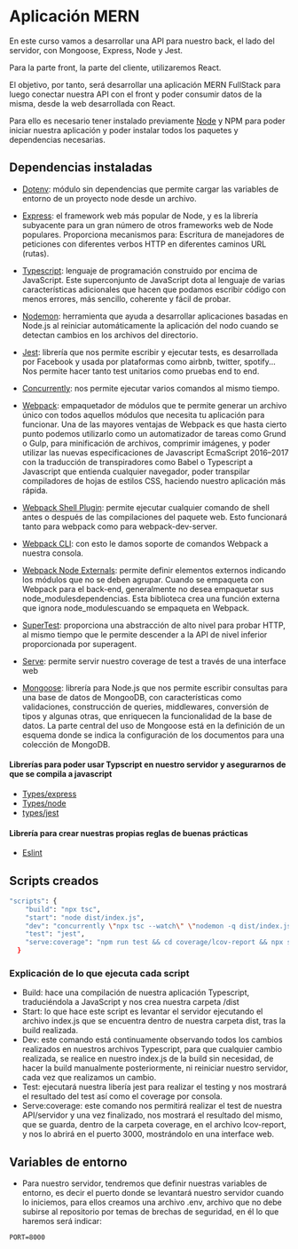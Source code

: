 # Aplicación MERN

En este curso vamos a desarrollar una API para nuestro back, el lado del servidor, con Mongoose, Express, Node y Jest.

Para la parte front, la parte del cliente, utilizaremos React.

El objetivo, por tanto, será desarrollar una aplicación MERN FullStack para luego conectar nuestra API con el front y poder consumir datos de la misma, desde la web desarrollada con React.

Para ello es necesario tener instalado previamente [Node](https://nodejs.org/es/) y NPM para poder iniciar nuestra aplicación y poder instalar todos los paquetes y dependencias necesarias.

## Dependencias instaladas

- [Dotenv](https://www.npmjs.com/package/dotenv):
    módulo sin dependencias que permite cargar las variables de entorno de un proyecto node desde un archivo.

- [Express](https://www.npmjs.com/package/express):
    el framework web más popular de Node, y es la librería subyacente para un gran número de otros frameworks web de Node populares. Proporciona mecanismos para: Escritura de manejadores de peticiones con diferentes verbos HTTP en diferentes caminos URL (rutas).

- [Typescript](https://www.npmjs.com/package/typescript):
    lenguaje de programación construido por encima de JavaScript. Este superconjunto de JavaScript dota al lenguaje de varias características adicionales que hacen que podamos escribir código con menos errores, más sencillo, coherente y fácil de probar.

- [Nodemon](https://www.npmjs.com/package/nodemon):
    herramienta que ayuda a desarrollar aplicaciones basadas en Node.js al reiniciar automáticamente la aplicación del nodo cuando se detectan cambios en los archivos del directorio.

- [Jest](https://www.npmjs.com/package/jest):
    librería que nos permite escribir y ejecutar tests, es desarrollada por Facebook y usada por plataformas como airbnb, twitter, spotify... Nos permite hacer tanto test unitarios como pruebas end to end.

- [Concurrently](https://www.npmjs.com/package/concurrently):
    nos permite ejecutar varios comandos al mismo tiempo.

- [Webpack](https://www.npmjs.com/package/webpack):
    empaquetador de módulos que te permite generar un archivo único con todos aquellos módulos que necesita tu aplicación para funcionar. Una de las mayores ventajas de Webpack es que hasta cierto punto podemos utilizarlo como un automatizador de tareas como Grund o Gulp, para minificación de archivos, comprimir imágenes, y poder utilizar las nuevas especificaciones de Javascript EcmaScript 2016–2017 con la traducción de transpiradores como Babel o Typescript a Javascript que entienda cualquier navegador, poder transpilar compiladores de hojas de estilos CSS, haciendo nuestro aplicación más rápida.

- [Webpack Shell Plugin](https://www.npmjs.com/package/webpack-shell-plugin):
    permite ejecutar cualquier comando de shell antes o después de las compilaciones del paquete web. Esto funcionará tanto para webpack como para webpack-dev-server.

- [Webpack CLI](https://www.npmjs.com/package/webpack-cli):
    con esto le damos soporte de comandos Webpack a nuestra consola.

- [Webpack Node Externals](https://www.npmjs.com/package/webpack-node-externals):
    permite definir elementos externos indicando los módulos que no se deben agrupar. Cuando se empaqueta con Webpack para el back-end, generalmente no desea empaquetar sus node_modulesdependencias. Esta biblioteca crea una función externa que ignora node_modulescuando se empaqueta en Webpack.

- [SuperTest](https://www.npmjs.com/package/supertest):
    proporciona una abstracción de alto nivel para probar HTTP, al mismo tiempo que le permite descender a la API de nivel inferior proporcionada por superagent.

- [Serve](https://www.npmjs.com/package/serve):
    permite servir nuestro coverage de test a través de una interface web

- [Mongoose](https://www.npmjs.com/package/mongoose):
    librería para Node.js que nos permite escribir consultas para una base de datos de MongooDB, con características como validaciones, construcción de queries, middlewares, conversión de tipos y algunas otras, que enriquecen la funcionalidad de la base de datos. La parte central del uso de Mongoose está en la definición de un esquema donde se indica la configuración de los documentos para una colección de MongoDB.

#### Librerías para poder usar Typscript en nuestro servidor y asegurarnos de que se compila a javascript

- [Types/express](https://www.npmjs.com/package/@types/express)
- [Types/node](https://www.npmjs.com/package/@types/node)
- [types/jest](https://www.npmjs.com/package/@types/node)

#### Librería para crear nuestras propias reglas de buenas prácticas

- [Eslint](https://www.npmjs.com/package/eslint)

## Scripts creados

```bash
"scripts": {
    "build": "npx tsc",
    "start": "node dist/index.js",
    "dev": "concurrently \"npx tsc --watch\" \"nodemon -q dist/index.js\"",
    "test": "jest",
    "serve:coverage": "npm run test && cd coverage/lcov-report && npx serve"
  }
```

### Explicación de lo que ejecuta cada script

- Build: hace una compilación de nuestra aplicación Typescript, traduciéndola a JavaScript y nos crea nuestra carpeta /dist
- Start: lo que hace este script es levantar el servidor ejecutando el archivo index.js que se encuentra dentro de nuestra carpeta dist, tras la build realizada.
- Dev: este comando está continuamente observando todos los cambios realizados en nuestros archivos Typescript, para que cualquier cambio realizada, se realice en nuestro index.js de la build sin necesidad, de hacer la build manualmente posteriormente, ni reiniciar nuestro servidor, cada vez que realizamos un cambio.
- Test: ejecutará nuestra libería jest para realizar el testing y nos mostrará el resultado del test así como el coverage por consola.
- Serve:coverage: este comando nos permitirá realizar el test de nuestra API/servidor y una vez finalizado, nos mostrará el resultado del mismo, que se guarda, dentro de la carpeta coverage, en el archivo lcov-report, y nos lo abrirá en el puerto 3000, mostrándolo en una interface web.

## Variables de entorno

- Para nuestro servidor, tendremos que definir nuestras variables de entorno, es decir el puerto donde se levantará nuestro servidor cuando lo iniciemos, para ellos creamos una archivo .env, archivo que no debe subirse al repositorio por temas de brechas de seguridad, en él lo que haremos será indicar:

```env
PORT=8000
